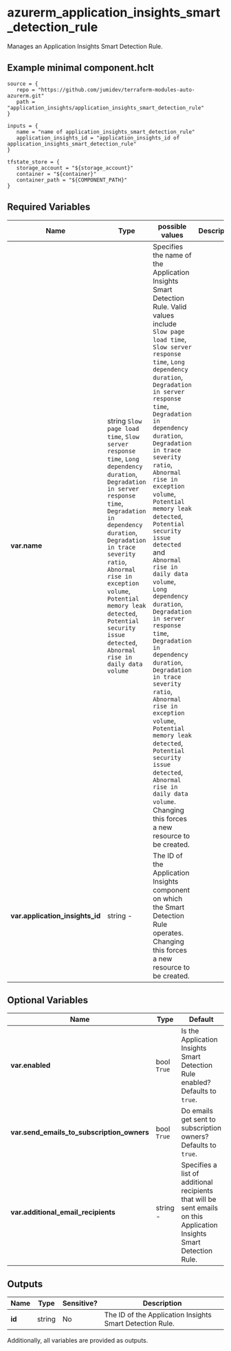 # azurerm_application_insights_smart_detection_rule

Manages an Application Insights Smart Detection Rule.

## Example minimal component.hclt

```hcl
source = {
   repo = "https://github.com/jumidev/terraform-modules-auto-azurerm.git" 
   path = "application_insights/application_insights_smart_detection_rule" 
}

inputs = {
   name = "name of application_insights_smart_detection_rule" 
   application_insights_id = "application_insights_id of application_insights_smart_detection_rule" 
}

tfstate_store = {
   storage_account = "${storage_account}" 
   container = "${container}" 
   container_path = "${COMPONENT_PATH}" 
}

```

## Required Variables

| Name | Type |  possible values |  Description |
| ---- | --------- |  ----------- | ----------- |
| **var.name** | string  `Slow page load time`, `Slow server response time`, `Long dependency duration`, `Degradation in server response time`, `Degradation in dependency duration`, `Degradation in trace severity ratio`, `Abnormal rise in exception volume`, `Potential memory leak detected`, `Potential security issue detected`, `Abnormal rise in daily data volume`  |  Specifies the name of the Application Insights Smart Detection Rule. Valid values include `Slow page load time`, `Slow server response time`, `Long dependency duration`, `Degradation in server response time`, `Degradation in dependency duration`, `Degradation in trace severity ratio`, `Abnormal rise in exception volume`, `Potential memory leak detected`, `Potential security issue detected` and `Abnormal rise in daily data volume`, `Long dependency duration`, `Degradation in server response time`, `Degradation in dependency duration`, `Degradation in trace severity ratio`, `Abnormal rise in exception volume`, `Potential memory leak detected`, `Potential security issue detected`, `Abnormal rise in daily data volume`. Changing this forces a new resource to be created. | 
| **var.application_insights_id** | string  -  |  The ID of the Application Insights component on which the Smart Detection Rule operates. Changing this forces a new resource to be created. | 

## Optional Variables

| Name | Type |  Default  |  Description |
| ---- | --------- |  ----------- | ----------- |
| **var.enabled** | bool  `True`  |  Is the Application Insights Smart Detection Rule enabled? Defaults to `true`. | 
| **var.send_emails_to_subscription_owners** | bool  `True`  |  Do emails get sent to subscription owners? Defaults to `true`. | 
| **var.additional_email_recipients** | string  -  |  Specifies a list of additional recipients that will be sent emails on this Application Insights Smart Detection Rule. | 



## Outputs

| Name | Type | Sensitive? | Description |
| ---- | ---- | --------- | --------- |
| **id** | string | No  | The ID of the Application Insights Smart Detection Rule. | 

Additionally, all variables are provided as outputs.
